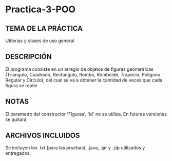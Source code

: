 # Practica-3-POO

TEMA DE LA PRÁCTICA
--------------------------------------------------------------------------------------------------------------------------------------------------------
Utilerias y clases de uso general

DESCRIPCIÓN
--------------------------------------------------------------------------------------------------------------------------------------------------------
El programa consiste en un arreglo de objetos de figuras geometricas (Triangulo, Cuadrado, Rectangulo, Rombo, Romboide, Trapecio, Poligono Regular y Circulo), del cual se va a obtener la cantidad de veces que cada figura se repite

NOTAS
--------------------------------------------------------------------------------------------------------------------------------------------------------
El parametro del constructor 'Figuras', 'id' no se utiliza. En futuras versiones se quitará.

ARCHIVOS INCLUIDOS
--------------------------------------------------------------------------------------------------------------------------------------------------------
Se incluyen los .txt (para las pruebas), .java, .jar y .zip utilizados y entregados.
